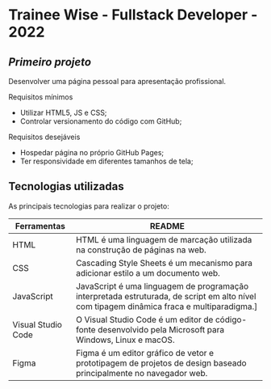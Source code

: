 # Trainee Wise - Fullstack Developer - 2022
## _Primeiro projeto_

Desenvolver uma página pessoal para apresentação profissional.

Requisitos mínimos
- Utilizar HTML5, JS e CSS;
- Controlar versionamento do código com GitHub;

Requisitos desejáveis
- Hospedar página no próprio GitHub Pages;
- Ter responsividade em diferentes tamanhos de tela;

## Tecnologias utilizadas
As principais tecnologias para realizar o projeto:

| Ferramentas | README |
| ------ | ------ |
| HTML | HTML é uma linguagem de marcação utilizada na construção de páginas na web. |
| CSS | Cascading Style Sheets é um mecanismo para adicionar estilo a um documento web. |
| JavaScript | JavaScript é uma linguagem de programação interpretada estruturada, de script em alto nível com tipagem dinâmica fraca e multiparadigma.] |
| Visual Studio Code | O Visual Studio Code é um editor de código-fonte desenvolvido pela Microsoft para Windows, Linux e macOS. |
| Figma | Figma é um editor gráfico de vetor e prototipagem de projetos de design baseado principalmente no navegador web. |


   
